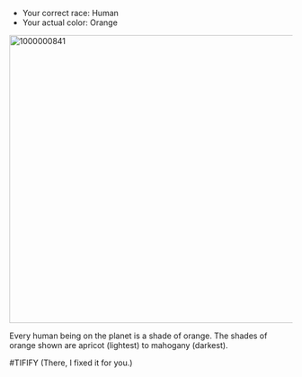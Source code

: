 * Your correct race: Human
* Your actual color: Orange

<img width="512" height="512" alt="1000000841" src="https://github.com/user-attachments/assets/a5ec6b44-6e91-4fc8-afac-f16e2d142de8" />


Every human being on the planet is a shade of orange.  The shades of orange shown are apricot (lightest) to mahogany (darkest).

#TIFIFY (There, I fixed it for you.)
